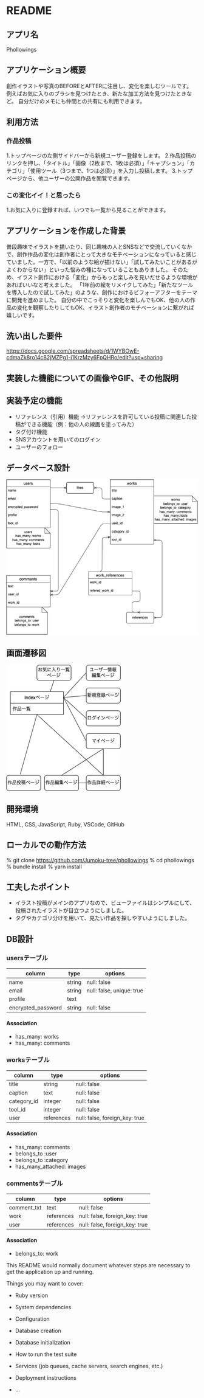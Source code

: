 # README
## アプリ名
Phollowings

## アプリケーション概要
創作イラストや写真のBEFOREとAFTERに注目し、変化を楽しむツールです。
例えばお気に入りのブラシを見つけたとき、新たな加工方法を見つけたときなど。
自分だけのメモにも仲間との共有にも利用できます。

## 利用方法
### 作品投稿
1.トップページの左側サイドバーから新規ユーザー登録をします。
2.作品投稿のリンクを押し、「タイトル」「画像（2枚まで、1枚は必須）」「キャプション」「カテゴリ」「使用ツール（3つまで、1つは必須）」を入力し投稿します。
3.トップページから、他ユーザーの公開作品を閲覧できます。

### この変化イイ！と思ったら
1.お気に入りに登録すれば、いつでも一覧から見ることができます。

## アプリケーションを作成した背景
普段趣味でイラストを描いたり、同じ趣味の人とSNSなどで交流していくなかで、創作作品の変化は創作者にとって大きなモチベーションになっていると感じていました。一方で、「以前のような絵が描けない」「試してみたいことがあるがよくわからない」といった悩みの種になっていることもありました。
そのため、イラスト創作における「変化」からもっと楽しみを見いだせるような環境があればいいなと考えました。
「1年前の絵をリメイクしてみた」「新たなツールを導入したので試してみた」のような、創作におけるビフォーアフターをテーマに開発を進めました。
自分の中でこっそりと変化を楽しんでもOK、他の人の作品の変化を観察したりしてもOK、イラスト創作者のモチベーションに繋がれば嬉しいです。

## 洗い出した要件

https://docs.google.com/spreadsheets/d/1WYBOwE-cdmaZk8ro14c82jMZPg1-i1KrzMzy6FpQHRo/edit?usp=sharing

## 実装した機能についての画像やGIF、その他説明

## 実装予定の機能
- リファレンス（引用）機能
  →リファレンスを許可している投稿に関連した投稿ができる機能（例：他の人の線画を塗ってみた）
- タグ付け機能
- SNSアカウントを用いてのログイン
- ユーザーのフォロー

## データベース設計
![ER図](ER.png)

## 画面遷移図
![画面遷移図](transition.png)

## 開発環境
HTML, CSS, JavaScript, Ruby, VSCode, GitHub

## ローカルでの動作方法
% git clone https://github.com/Jumoku-tree/phollowings
% cd phollowings
% bundle install
% yarn install

## 工夫したポイント
- イラスト投稿がメインのアプリなので、ビューファイルはシンプルにして、投稿されたイラストが目立つようにしました。
- タグやカテゴリ分けを用いて、見たい作品を探しやすいようにしました。


## DB設計
### usersテーブル
| column             | type   | options                   |
| ------------------ | ------ | ------------------------- |
| name               | string | null: false               |
| email              | string | null: false, unique: true |
| profile            | text   |                           |
| encrypted_password | string | null: false               |

#### Association
- has_many: works
- has_many: comments

### worksテーブル
| column        | type       | options                        |
| ------------- | ---------- | ------------------------------ |
| title         | string     | null: false                    |
| caption       | text       | null: false                    |
| category_id   | integer    | null: false                    |
| tool_id       | integer    | null: false                    |
| user          | references | null: false, foreign_key: true |

#### Association
- has_many: comments
- belongs_to :user
- belongs_to :category
- has_many_attached: images

### commentsテーブル
| column      | type       | options                        |
| ----------- | ---------- | ------------------------------ |
| comment_txt | text       | null: false                    |
| work        | references | null: false, foreign_key: true |
| user        | references | null: false, foreign_key: true |

#### Association
- belongs_to: work

This README would normally document whatever steps are necessary to get the
application up and running.

Things you may want to cover:

* Ruby version

* System dependencies

* Configuration

* Database creation

* Database initialization

* How to run the test suite

* Services (job queues, cache servers, search engines, etc.)

* Deployment instructions

* ...
